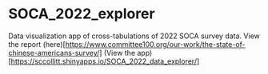 # SOCA_2022_explorer
 Data visualization app of cross-tabulations of 2022 SOCA survey data.
 View the report (here)[https://www.committee100.org/our-work/the-state-of-chinese-americans-survey/]
 (View the app)[https://sccollitt.shinyapps.io/SOCA_2022_data_explorer/]
